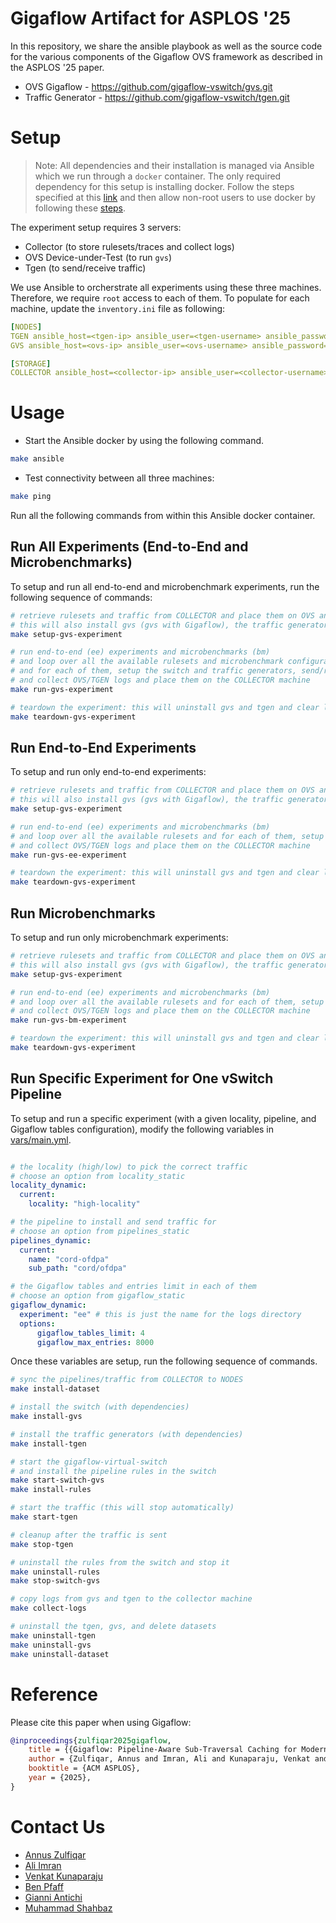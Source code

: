 # Gigaflow Artifact for ASPLOS '25

In this repository, we share the ansible playbook as well as the source code for the various components of the Gigaflow OVS framework as described in the ASPLOS '25 paper.

- OVS Gigaflow - https://github.com/gigaflow-vswitch/gvs.git
- Traffic Generator - https://github.com/gigaflow-vswitch/tgen.git

# Setup

> Note: All dependencies and their installation is managed via Ansible which we run through a `docker` container. The only required dependency for this setup is installing docker. Follow the steps specified at this [link](https://docs.docker.com/engine/install/ubuntu/#install-using-the-repository) and then allow non-root users to use docker by following these [steps](https://docs.docker.com/engine/install/linux-postinstall/).

The experiment setup requires 3 servers: 
- Collector (to store rulesets/traces and collect logs)
- OVS Device-under-Test (to run `gvs`)
- Tgen (to send/receive traffic)

We use Ansible to orcherstrate all experiments using these three machines. Therefore, we require `root` access to each of them. To populate for each machine, update the `inventory.ini` file as following:

```yml
[NODES]
TGEN ansible_host=<tgen-ip> ansible_user=<tgen-username> ansible_password=<tgen-password> ansible_sudo_pass=<tgen-root-password>
GVS ansible_host=<ovs-ip> ansible_user=<ovs-username> ansible_password=<ovs-password> ansible_sudo_pass=<ovs-root-password>

[STORAGE]
COLLECTOR ansible_host=<collector-ip> ansible_user=<collector-username> ansible_password=<collector-password> ansible_sudo_pass=<collector-root-password> ansible_ssh_user=<collector-username> ansible_ssh_pass=<collector-root-password>
```

# Usage

- Start the Ansible docker by using the following command.
```sh
make ansible
```

- Test connectivity between all three machines:
```sh
make ping
```

Run all the following commands from within this Ansible docker container.

## Run All Experiments (End-to-End and Microbenchmarks)

To setup and run all end-to-end and microbenchmark experiments, run the following sequence of commands:

```sh
# retrieve rulesets and traffic from COLLECTOR and place them on OVS and TGEN
# this will also install gvs (gvs with Gigaflow), the traffic generator, and all their dependencies
make setup-gvs-experiment

# run end-to-end (ee) experiments and microbenchmarks (bm)
# and loop over all the available rulesets and microbenchmark configurations
# and for each of them, setup the switch and traffic generators, send/receive the traffic
# and collect OVS/TGEN logs and place them on the COLLECTOR machine
make run-gvs-experiment

# teardown the experiment: this will uninstall gvs and tgen and clear logs from local machines; logs will remain saved on the COLLECTOR machine
make teardown-gvs-experiment
```

## Run End-to-End Experiments

To setup and run only end-to-end experiments:

```sh
# retrieve rulesets and traffic from COLLECTOR and place them on OVS and TGEN
# this will also install gvs (gvs with Gigaflow), the traffic generator, and all their dependencies
make setup-gvs-experiment

# run end-to-end (ee) experiments and microbenchmarks (bm)
# and loop over all the available rulesets and for each of them, setup the switch and traffic generators, send/receive the traffic
# and collect OVS/TGEN logs and place them on the COLLECTOR machine
make run-gvs-ee-experiment

# teardown the experiment: this will uninstall gvs and tgen and clear logs from local machines; logs will remain saved on the COLLECTOR machine
make teardown-gvs-experiment
```

## Run Microbenchmarks
To setup and run only microbenchmark experiments:

```sh
# retrieve rulesets and traffic from COLLECTOR and place them on OVS and TGEN
# this will also install gvs (gvs with Gigaflow), the traffic generator, and all their dependencies
make setup-gvs-experiment

# run end-to-end (ee) experiments and microbenchmarks (bm)
# and loop over all the available rulesets and for each of them, setup the switch and traffic generators, send/receive the traffic
# and collect OVS/TGEN logs and place them on the COLLECTOR machine
make run-gvs-bm-experiment

# teardown the experiment: this will uninstall gvs and tgen and clear logs from local machines; logs will remain saved on the COLLECTOR machine
make teardown-gvs-experiment
```

## Run Specific Experiment for One vSwitch Pipeline

To setup and run a specific experiment (with a given locality, pipeline, and Gigaflow tables configuration), modify the following variables in [vars/main.yml](vars/main.yml).

```yml

# the locality (high/low) to pick the correct traffic
# choose an option from locality_static
locality_dynamic:
  current:
    locality: "high-locality"

# the pipeline to install and send traffic for
# choose an option from pipelines_static
pipelines_dynamic: 
  current: 
    name: "cord-ofdpa"
    sub_path: "cord/ofdpa"

# the Gigaflow tables and entries limit in each of them
# choose an option from gigaflow_static
gigaflow_dynamic:
  experiment: "ee" # this is just the name for the logs directory
  options:
      gigaflow_tables_limit: 4
      gigaflow_max_entries: 8000
```

Once these variables are setup, run the following sequence of commands. 

```sh
# sync the pipelines/traffic from COLLECTOR to NODES
make install-dataset 

# install the switch (with dependencies)
make install-gvs 

# install the traffic generators (with dependencies)
make install-tgen

# start the gigaflow-virtual-switch
# and install the pipeline rules in the switch
make start-switch-gvs 
make install-rules

# start the traffic (this will stop automatically)
make start-tgen

# cleanup after the traffic is sent
make stop-tgen

# uninstall the rules from the switch and stop it
make uninstall-rules 
make stop-switch-gvs

# copy logs from gvs and tgen to the collector machine
make collect-logs

# uninstall the tgen, gvs, and delete datasets
make uninstall-tgen 
make uninstall-gvs 
make uninstall-dataset
```

# Reference

Please cite this paper when using Gigaflow:

```bibtex
@inproceedings{zulfiqar2025gigaflow,
    title = {{Gigaflow: Pipeline-Aware Sub-Traversal Caching for Modern SmartNICs}},
    author = {Zulfiqar, Annus and Imran, Ali and Kunaparaju, Venkat and Antichi, Gianni and Pfaff, Ben and Shahbaz, Muhammad},
    booktitle = {ACM ASPLOS},
    year = {2025},
}
```

# Contact Us 
- [Annus Zulfiqar](https://annuszulfiqar2021.github.io/)
- [Ali Imran](https://www.linkedin.com/in/ali-imran-936a30202/)
- [Venkat Kunaparaju](https://www.linkedin.com/in/venkat-kunaparaju-3b8832232/)
- [Ben Pfaff](https://www.linkedin.com/in/ben-pfaff-414a262bb/)
- [Gianni Antichi](https://www.linkedin.com/in/gianniantichi/)
- [Muhammad Shahbaz](https://mshahbaz.gitlab.io/)

